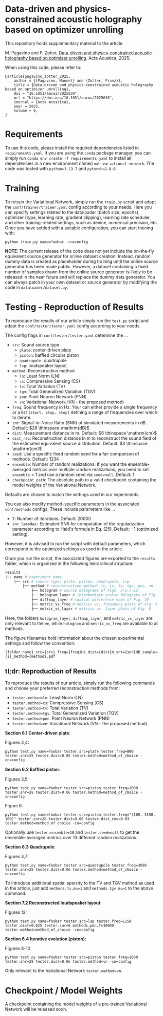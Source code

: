 # Data-driven and physics-constrained acoustic holography based on optimizer unrolling

This repository holds supplementary material to the article:

M. Pagavino and F. Zotter, [Data-driven and physics-constrained acoustic holography based on optimizer unrolling](https://doi.org/10.1051/aacus/2025030), Acta Acustica, 2025.

When using this code, please refer to:

```
@article{pagavino_zotter_2025,
	author = {{Pagavino, Manuel} and {Zotter, Franz}},
	title = {Data-driven and physics-constrained acoustic holography based on optimizer unrolling},
	doi = "10.1051/aacus/2025030",
	url = "https://doi.org/10.1051/aacus/2025030",
	journal = {Acta Acustica},
	year = 2025,
	volume = 9,
}
```

# Requirements

To use this code, please install the required dependencies listed in `requirements.yaml`. If you are using the `conda` package manager, you can simply run `conda env create -f requirements.yaml` to install all dependencies in a new environment named `nah-variational-network`. The code was tested with `python=3.13.7` and `pytorch=2.8.0`.

# Training

To retrain the Variational Network, simply run the `train.py` script and adapt the `conf/trainer/trainer.yaml` config according to your needs. Here you can specify settings related to the dataloader (batch size, epochs), optimizer (type, learning rate, gradient clipping), learning rate scheduler, and other training-related settings, such as device, numerical precision, etc. Once you have settled with a suitable configuration, you can start training with:

```
python train.py name=foobar -cn=config
```

**NOTE**: The current release of the code does not yet include the on-the-fly equivalent source generator for online dataset creation. Instead, random dummy data is created as placeholder during training until the online source generator has been made public. 
However, a dataset containing a fixed number of samples drawn from the online source generator is likely to be released in the near future and will replace the dummy data generator. You can always patch in your own dataset or source generator by modifying the code in `dataloader/dataset.py`.

# Testing - Reproduction of Results

To reproduce the results of our article simply run the  `test.py` script and adapt the `conf/tester/tester.yaml` config according to your needs. 

The config flags in `conf/tester/tester.yaml` determine the ...

- `src`: Sound source type
	- `plate`: center-driven plate 
	- `piston`: baffled circular piston  
	- `quadrupole`: quadrupole
	- `lsp`: loudspeaker layout
- `method`: Reconstruction method
	- `ln`: Least Norm (LN)
	- `cs`: Compressive Sensing (CS)
	- `tv`: Total Variation (TV)
	- `tgv`: Total Generalized Variation (TGV)
	- `pnn`: Point Neuron Network (PNN)
	- `vn`: Variational Network (VN - the proposed method)
- `freq`: Sound frequency in $\mathrm{Hz}$. Your can either provide a single frequency or a list `[start, stop, step]` defining a range of frequencies over which to iterate.
- `snr`: Signal-to-Noise Ratio (SNR) of simulated measurements in $\mathrm{dB}$. Default: $28 \thinspace \mathrm{dB}$
- `dist`: Measurement distance in $\mathrm{m}$. Default: $6 \thinspace \mathrm{cm}$ 
- `dist_rec`: Reconstruction distance in $\mathrm{m}$ to reconstruct the sound field of the estimated equivalent source distribution. Default: $3 \thinspace \mathrm{cm}$ 
- `seed`: Use a specific fixed random seed for a fair comparison of methods. Default: $1234$ 
- `ensemble`: Number of random realizations. If you want the ensemble-averaged metrics over multiple random realizations, you need to set `ensemble`$>1$ and use a random seed via `seed=null`. Default: $1$
- `checkpoint_path`: The absolute path to a valid checkpoint containing the model weights of the Variational Network.

Defaults are chosen to match the settings used in our experiments.

You can also modify method-specific parameters in the associated `conf/methods` configs. These include parameters like ...

- `T`: Number of iterations. Default: $20000$
- `snr_lambdaa:` Estimated SNR for computation of the regularization parameter according to Hald's formula in Eq. (25).  Default: $-1$ (optimized setting).

However, it is advised to run the script with default parameters, which correspond to the optimized settings as used in the article.

Once you run the script, the associated figures are exported to the `results` folder, which is organized in the following hierarchical structure:

```bash
results
├─- name # experiment name
    ├── src # source type: plate, piston, quadrupole, lsp
        ├── method # reconstruction method: ln, cs, tv, tgv, pnn, vn
	        ├── hologram # source holograms of Figs. 3-5,7,12
	        ├── hologram_layer # intermediate source holograms of Fig. 9
	        ├── diffmap_layer # spatial difference maps of Fig. 10
	        ├── metric_vs_freq # metrics vs. frequency plots of Fig. 6
			├── metric_vs_layer # metrics vs. layer plots of Fig. 8
```

Here, the folders `hologram_layer`, `diffmap_layer`, and `metric_vs_layer` are only relevant to the `vn`, while `hologram` and `metric_vs_freq` are available to all methods.

The figure filenames hold information about the chosen experimental settings and follow the convention:

```
{folder_name}_src={src}_freq={freq}Hz_dist={dist}m_snr={snr}dB_sample={i}_method={method}.pdf
```

## tl;dr: Reproduction of Results 

To reproduce the results of our article, simply run the following commands and choose your preferred reconstruction methods from:

- `tester.method=ln`: Least Norm (LN)
- `tester.method=cs`: Compressive Sensing (CS)
- `tester.method=tv`: Total Variation (TV)
- `tester.method=tgv`: Total Generalized Variation (TGV)
- `tester.method=pnn`: Point Neuron Network (PNN)
- `tester.method=vn`: Variational Network (VN - the proposed method)

**Section 6.1 Center-driven plate**:

Figures 3,4:
```
python test.py name=foobar tester.src=plate tester.freq=800 tester.snr=28 tester.dist=0.06 tester.method=method_of_choice -cn=config
```

**Section 6.2 Baﬄed piston**:

Figures 3,5:
```
python test.py name=foobar tester.src=piston tester.freq=1000 tester.snr=28 tester.dist=0.06 tester.method=method_of_choice -cn=config
```

Figure 6:
```
python test.py name=foobar tester.src=piston tester.freq="[100, 5100, 100]" tester.snr=28 tester.dist=0.06 tester.dist_rec=0.03 tester.method=method_of_choice -cn=config
```

Optionally use `tester.ensemble=10` and `tester.seed=null` to get the ensemble-averaged metrics over 10 different random realizations.

**Section 6.3 Quadrupole**:

Figures 3,7:
```
python test.py name=foobar tester.src=quadrupole tester.freq=3000 tester.snr=28 tester.dist=0.06 tester.method=method_of_choice -cn=config
```

To introduce additional spatial sparsity to the TV and TGV method as used in the article, just add `methods.tv.mu=1` and `methods.tgv.mu=1` to the above command.

**Section 7.2 Reconstructed loudspeaker layout**:

Figures 12:
```
python test.py name=foobar tester.src=lsp tester.freq=1150 tester.dist=0.025 tester.snr=0 methods.pnn.T=10000 tester.method=method_of_choice -cn=config
```

**Section 6.4 Iterative evolution (piston):**

Figures 8-10:
```
python test.py name=foobar tester.src=piston tester.freq=1000 tester.snr=28 tester.dist=0.06 tester.method=vn -cn=config
```

Only relevant to the Variational Network `tester.method=vn`.

# Checkpoint / Model Weights

A checkpoint containing the model weights of a pre-trained Variational Network will be released soon.

